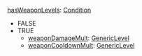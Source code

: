 
[hasWeaponLevels](hasWeaponLevels.md): [Condition](Condition.md)
  * FALSE
  * TRUE
    * [weaponDamageMult](GenericLevel.md): [GenericLevel](GenericLevel.md)
    * [weaponCooldownMult](GenericLevel.md): [GenericLevel](GenericLevel.md)